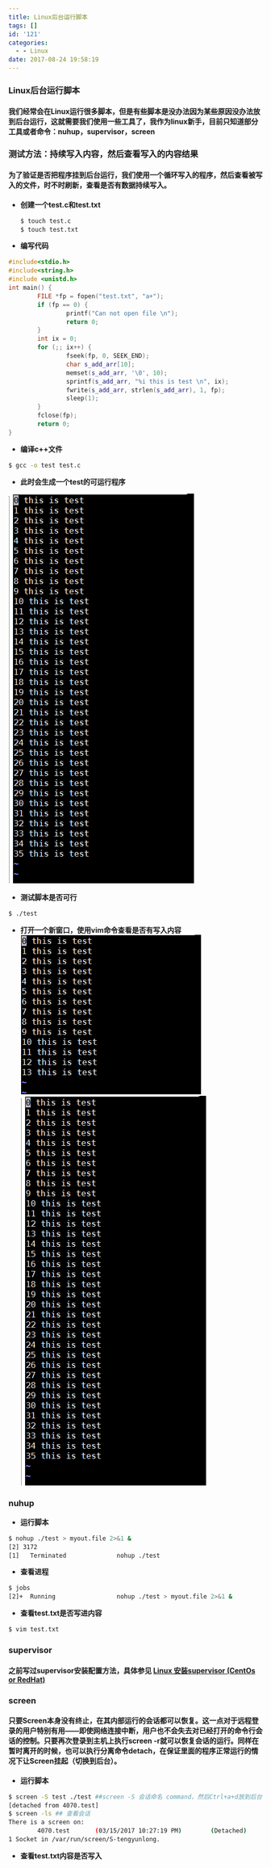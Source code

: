 ```yaml
---
title: Linux后台运行脚本
tags: []
id: '121'
categories:
  - - Linux
date: 2017-08-24 19:58:19
---
```


### Linux后台运行脚本

#### 我们经常会在Linux运行很多脚本，但是有些脚本是没办法因为某些原因没办法放到后台运行，这就需要我们使用一些工具了，我作为linux新手，目前只知道部分工具或者命令：nuhup，supervisor，screen
<!-- more -->
### 测试方法：持续写入内容，然后查看写入的内容结果

#### 为了验证是否把程序挂到后台运行，我们使用一个循环写入的程序，然后查看被写入的文件，时不时刷新，查看是否有数据持续写入。

*   **创建一个test.c和test.txt**
    
    ```bash
    $ touch test.c
    $ touch test.txt
    ```
    
*   **编写代码**
    

```cpp
#include<stdio.h>
#include<string.h>
#include <unistd.h>
int main() {
        FILE *fp = fopen("test.txt", "a+");
        if (fp == 0) {
                printf("Can not open file \n");
                return 0;
        }
        int ix = 0;
        for (;; ix++) {
                fseek(fp, 0, SEEK_END);
                char s_add_arr[10];
                memset(s_add_arr, '\0', 10);
                sprintf(s_add_arr, "%i this is test \n", ix);
                fwrite(s_add_arr, strlen(s_add_arr), 1, fp);
                sleep(1);
        }
        fclose(fp);
        return 0;
}
```

*   **编译c++文件**

```bash
$ gcc -o test test.c
```

*   **此时会生成一个test的可运行程序**

![](/uploads/2017/08/1489635678506.png)

*   **测试脚本是否可行**

```bash
$ ./test
```

*   **打开一个新窗口，使用vim命令查看是否有写入内容** ![](/uploads/2017/08/1489635664287.png) ![](/uploads/2017/08/1489635678506.png)

### nuhup

*   **运行脚本**

```bash
$ nohup ./test > myout.file 2>&1 &
[2] 3172
[1]   Terminated              nohup ./test
```

*   **查看进程**

```bash
$ jobs
[2]+  Running                 nohup ./test > myout.file 2>&1 &
```

*   **查看test.txt是否写进内容**

```bash
$ vim test.txt
```

### supervisor

#### 之前写过supervisor安装配置方法，具体参见 [Linux 安装supervisor (CentOs or RedHat)](http://feilong.tech/?p=118)

### screen

#### 只要Screen本身没有终止，在其内部运行的会话都可以恢复。这一点对于远程登录的用户特别有用——即使网络连接中断，用户也不会失去对已经打开的命令行会话的控制。只要再次登录到主机上执行screen -r就可以恢复会话的运行。同样在暂时离开的时候，也可以执行分离命令detach，在保证里面的程序正常运行的情况下让Screen挂起（切换到后台）。

*   **运行脚本**

```bash
$ screen -S test ./test ##screen -S 会话命名 command，然后Ctrl+a+d放到后台
[detached from 4070.test]
$ screen -ls ## 查看会话
There is a screen on:
        4070.test       (03/15/2017 10:27:19 PM)        (Detached)
1 Socket in /var/run/screen/S-tengyunlong.
```

*   **查看test.txt内容是否写入**